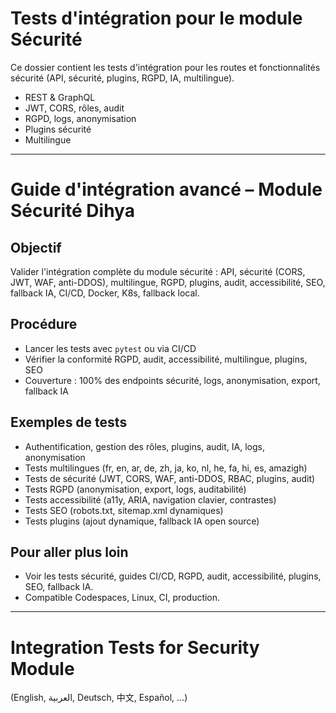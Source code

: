 # Tests d'intégration pour le module Sécurité

Ce dossier contient les tests d'intégration pour les routes et fonctionnalités sécurité (API, sécurité, plugins, RGPD, IA, multilingue).

- REST & GraphQL
- JWT, CORS, rôles, audit
- RGPD, logs, anonymisation
- Plugins sécurité
- Multilingue

---

# Guide d'intégration avancé – Module Sécurité Dihya

## Objectif
Valider l'intégration complète du module sécurité : API, sécurité (CORS, JWT, WAF, anti-DDOS), multilingue, RGPD, plugins, audit, accessibilité, SEO, fallback IA, CI/CD, Docker, K8s, fallback local.

## Procédure
- Lancer les tests avec `pytest` ou via CI/CD
- Vérifier la conformité RGPD, audit, accessibilité, multilingue, plugins, SEO
- Couverture : 100% des endpoints sécurité, logs, anonymisation, export, fallback IA

## Exemples de tests
- Authentification, gestion des rôles, plugins, audit, IA, logs, anonymisation
- Tests multilingues (fr, en, ar, de, zh, ja, ko, nl, he, fa, hi, es, amazigh)
- Tests de sécurité (JWT, CORS, WAF, anti-DDOS, RBAC, plugins, audit)
- Tests RGPD (anonymisation, export, logs, auditabilité)
- Tests accessibilité (a11y, ARIA, navigation clavier, contrastes)
- Tests SEO (robots.txt, sitemap.xml dynamiques)
- Tests plugins (ajout dynamique, fallback IA open source)

## Pour aller plus loin
- Voir les tests sécurité, guides CI/CD, RGPD, audit, accessibilité, plugins, SEO, fallback IA.
- Compatible Codespaces, Linux, CI, production.

---

# Integration Tests for Security Module

(English, العربية, Deutsch, 中文, Español, ...)
